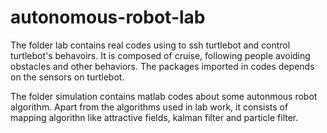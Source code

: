 # autonomous-robot-lab
The folder lab contains real codes using to ssh turtlebot and control turtlebot's behavoirs.
It is composed of cruise, following people avoiding obstacles and other behaviors.
The packages imported in codes depends on the sensors on turtlebot.

The folder simulation contains matlab codes about some autonmous robot algorithm. Apart from the algorithms used in
lab work, it consists of mapping algorithn like attractive fields, kalman filter and particle filter.

